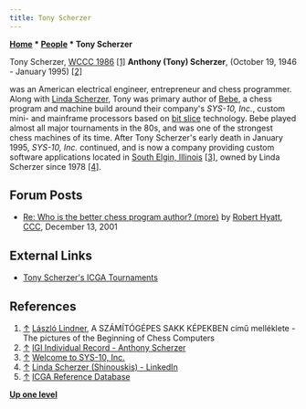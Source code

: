 ```yaml
---
title: Tony Scherzer
---
```

**[Home](Home "Home") \* [People](People "People") \* Tony Scherzer**



 [](File:TonyScherzer.JPG) Tony Scherzer, [WCCC 1986](WCCC_1986 "WCCC 1986") <a id="cite-note-1" href="#cite-ref-1">[1]</a> 
**Anthony (Tony) Scherzer**, (October 19, 1946 - January 1995) <a id="cite-note-2" href="#cite-ref-2">[2]</a>  

was an American electrical engineer, entrepreneur and chess programmer. Along with [Linda Scherzer](Linda_Scherzer "Linda Scherzer"), Tony was primary author of [Bebe](Bebe "Bebe"), a chess program and machine build around their company's *SYS-10, Inc.*, custom mini- and mainframe processors based on [bit slice](https://en.wikipedia.org/wiki/Bit_slicing) technology. Bebe played almost all major tournaments in the 80s, and was one of the strongest chess machines of its time. After Tony Scherzer's early death in January 1995, *SYS-10, Inc.* continued, and is now a company providing custom software applications located in [South Elgin, Illinois](https://en.wikipedia.org/wiki/South_Elgin,_Illinois) <a id="cite-note-3" href="#cite-ref-3">[3]</a>, owned by Linda Scherzer since 1978 <a id="cite-note-4" href="#cite-ref-4">[4]</a>. 



## Forum Posts


* [Re: Who is the better chess program author? (more)](https://www.stmintz.com/ccc/index.php?id=201764) by [Robert Hyatt](Robert_Hyatt "Robert Hyatt"), [CCC](CCC "CCC"), December 13, 2001


## External Links


* [Tony Scherzer's ICGA Tournaments](https://www.game-ai-forum.org/icga-tournaments/person.php?id=321)


## References


1. <a id="cite-ref-1" href="#cite-note-1">↑</a> [László Lindner](L%C3%A1szl%C3%B3_Lindner "László Lindner"), A SZÁMÍTÓGÉPES SAKK KÉPEKBEN című melléklete - The pictures of the Beginning of Chess Computers
2. <a id="cite-ref-2" href="#cite-note-2">↑</a> [IGI Individual Record - Anthony Scherzer](http://www.familysearch.org/Eng/Search/IGI/individual_record.asp?recid=100000058897&lds=1&region=11&regionfriendly=North+America&frompage=99)
3. <a id="cite-ref-3" href="#cite-note-3">↑</a> [Welcome to SYS-10, Inc.](http://www.sys-10.com/)
4. <a id="cite-ref-4" href="#cite-note-4">↑</a> [Linda Scherzer (Shinouskis) - LinkedIn](http://www.linkedin.com/in/lindascherzer)
5. <a id="cite-ref-5" href="#cite-note-5">↑</a> [ICGA Reference Database](ICGA_Journal#RefDB "ICGA Journal")

**[Up one level](People "People")**







 
